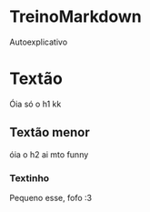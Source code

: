 # TreinoMarkdown
Autoexplicativo



# Textão
Óia só o h1 kk

## Textão menor
óia o h2 ai mto funny

### Textinho
Pequeno esse, fofo :3
